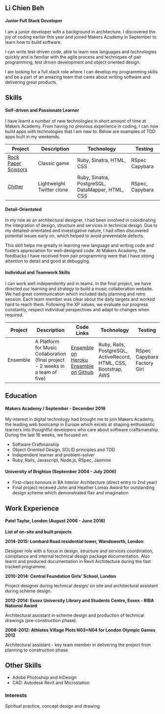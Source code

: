 ## Li Chien Beh


#### Junior Full Stack Developer

I am a junior developer with a background in architecture. I discovered the joy of coding earlier this year and joined Makers Academy in September to learn how to build software.

I can write test-driven code, able to learn new languages and technologies quickly and is familiar with the agile process and techniques of pair programming, test driven development and object oriented design.

I am looking for a full stack role where I can develop my programming skills and be a part of an amazing team that cares about writing software and delivering great products.

## Skills

#### Self-driven and Passionate Learner

I have learnt a number of new technologies in short amount of time at Makers Academy. From having no previous experience in coding, I can now build apps with technologies that I am new to. Below are examples of TDD apps built in my weekends.    

| Project | Description | Technology | Testing |
| ---     | ---         | ---        | ---     |
| [Rock Paper Scissors](https://github.com/lcbeh/rps-challenge) | Classic game | Ruby, Sinatra, HTML, CSS | RSpec Capybara|
| [Chitter](https://github.com/lcbeh/chitter-challenge)  | Lightweight Twitter clone  | Ruby, Sinatra, PostgreSQL, DataMapper, HTML, CSS | RSpec, Capybara|  



#### Detail-Orientated

In my role as an architectural designer, I had been involved in coordinating the integration of design, structure and services in technical design. Due to my detailed-orientated and investigative nature, I had often discovered potential issues early on, which helped to avoid preventable defects.

This skill helps me greatly in learning new language and writing code and fosters appreciation for well-designed code. At Makers Academy, the feedbacks I have received from pair programming were that I have strong attention to detail and good at debugging.

#### Individual and Teamwork Skills

I can work well independently and in teams. In the final project, we have directed our learning and strategy to build a music collaboration website. We had great communication which included daily planning and retro session. Each team member was clear about the daily targets and worked hard to reach them. Following the XP values, we evaluate our progress constantly, respect individual perspectives and adapt to changes when required.

| Project | Description | Code Links | Technology | Testing |
| ---     | ---         | ---        | ---     | --- |
| Ensemble | A Platform for Music Collaboration (final project - 2 weeks in a team of five) | [Ensemble on Heroku](https://ensemble-app.herokuapp.com/)  [Ensemble on Github](https://github.com/ensemble-team/ensemble)| Ruby, Rails, PostgreSQL, ActiveRecord, HTML, CSS, Bootstrap, AWS | RSpec Capybara Factory Girl|


## Education
#### Makers Academy / September - December 2016

My interest in digital technology had brought me to join Makers Academy, the leading web bootcamp in Europe which excels at shaping enthusiastic learners into thoughtful developers who care about software craftsmanship. During the last 16 weeks,  we focused on:

- Software Craftmanship
- Object Oriented Design, SOLID principles and TDD
- Independent learner and problem-solver
- Ruby, Rails, Javascript, Node.js, RSpec, Jasmine


#### University of Brighton (September 2004 - July 2006)
- First-class honours in BA Interior Architecture (direct entry to 2nd year)
- Final project received John and Heather Lomax Award for outstanding design scheme which demonstrated flair and imagination


## Work Experience

#### Patel Taylor, London (August 2006 - June 2016)


**List of on-site and built projects**


**2014-2015: Lombard Road residential tower, Wandsworth, London**

Designer role with a focus in design, structure and services coordination, compliance and internal technical design package documentation. Also learnt and produced documentation in Revit Architecture during the fast tracked programme.



**2010-2014: Central Foundation Girls’ School, London**

Project designer during technical design/ on site and architectural assistant during scheme design.



**2012-2014: Essex University Library and Students Centre, Essex - RIBA National Award**


Architectural assistant in scheme design and production of technical drawings (pre-construction phase).


**2008-2012: Athletes Village Plots N03+N04 for London Olympic Games 2012**

Architectural assistant - key team member in delivering the project from planning to construction phase



## Other Skills
- Adobe Photoshop and InDesign
- CAD: Autodesk Revit and Microstation


### Interests
Spiritual practice, concept design and drawing

